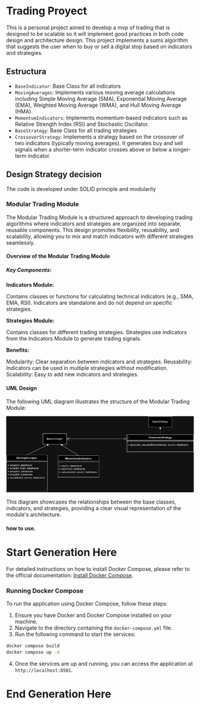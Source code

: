 # Trading Proyect


This is a personal project aimed to develop a mvp of trading that is designed to be scalable so it will implement good practices in both code design and architecture design. This project implements a sums algorithm that suggests the user when to buy or sell a digital stop based on indicators and strategies.

## Estructura


- `BaseIndicator`: Base Class for all indicators
 - `MovingAverages`: Implements various moving average calculations including Simple Moving Average (SMA), Exponential Moving Average (EMA), Weighted Moving Average (WMA), and Hull Moving Average (HMA).
 - `MomentumIndicators`: Implements momentum-based indicators such as Relative Strength Index (RSI) and Stochastic Oscillator.
- `BaseStrategy`: Base Class for all trading strategies
 - `CrossoverStrategy`: Implements a strategy based on the crossover of two indicators (typically moving averages). It generates buy and sell signals when a shorter-term indicator crosses above or below a longer-term indicator.




## Design Strategy decision


The code is developed under SOLID principle and modularity


### Modular Trading Module


The Modular Trading Module is a structured approach to developing trading algorithms where indicators and strategies are organized into separate, reusable components. This design promotes flexibility, reusability, and scalability, allowing you to mix and match indicators with different strategies seamlessly.




#### Overview of the Modular Trading Module


##### Key Components:


**Indicators Module:**


Contains classes or functions for calculating technical indicators (e.g., SMA, EMA, RSI).
Indicators are standalone and do not depend on specific strategies.


**Strategies Module:**


Contains classes for different trading strategies.
Strategies use indicators from the Indicators Module to generate trading signals.






**Benefits:**


   Modularity: Clear separation between indicators and strategies.
   Reusability: Indicators can be used in multiple strategies without modification.
   Scalability: Easy to add new indicators and strategies.




#### UML Design


The following UML diagram illustrates the structure of the Modular Trading Module:


![UML Diagram](assets/images/UML_trading.drawio.png)


This diagram showcases the relationships between the base classes, indicators, and strategies, providing a clear visual representation of the module's architecture.




#### how to use.


# Start Generation Here
For detailed instructions on how to install Docker Compose, please refer to the official documentation: [Install Docker Compose](https://docs.docker.com/compose/install/).


### Running Docker Compose


To run the application using Docker Compose, follow these steps:


1. Ensure you have Docker and Docker Compose installed on your machine.
2. Navigate to the directory containing the `docker-compose.yml` file.
3. Run the following command to start the services:


  ```bash
  docker compose build
  docker compose up -d
  ```


4. Once the services are up and running, you can access the application at `http://localhost:8501`.
# End Generation Here
